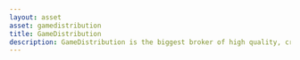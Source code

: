 ```yaml
---
layout: asset
asset: gamedistribution
title: GameDistribution
description: GameDistribution is the biggest broker of high quality, cross-platform games. The GameDistribution network serves over 300M users a month with top HTML5 content. With over 2,000 web publishers on the platform, GameDistribution connects the best game developers to the biggest web publishers.
---
```

